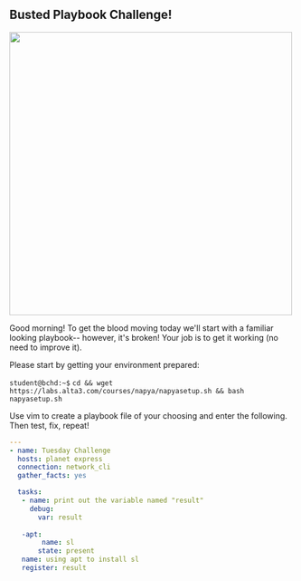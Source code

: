 ## Busted Playbook Challenge!

<img src="https://i.redd.it/i4v9op0chrc51.jpg" width="500"/>



Good morning! To get the blood moving today we'll start with a familiar looking playbook-- however, it's broken! Your job is to get it working (no need to improve it).

Please start by getting your environment prepared:

`student@bchd:~$` `cd && wget https://labs.alta3.com/courses/napya/napyasetup.sh && bash napyasetup.sh`

Use vim to create a playbook file of your choosing and enter the following. Then test, fix, repeat!

```yaml
---
- name: Tuesday Challenge
  hosts: planet express
  connection: network_cli
  gather_facts: yes

  tasks:
   - name: print out the variable named "result"
     debug:
       var: result
       
   -apt:
        name: sl
       state: present
   name: using apt to install sl
   register: result
```

<!--
### SOLUTION

```yaml
---
- name: Tuesday Challenge
  hosts: planetexpress
  connection: ssh
  gather_facts: yes

  tasks:
   - apt:
       name: sl
       state: present
     name: using apt to install sl
     register: result

   - name: print out result
     debug:
       var: result.cache_update_time
```
-->
